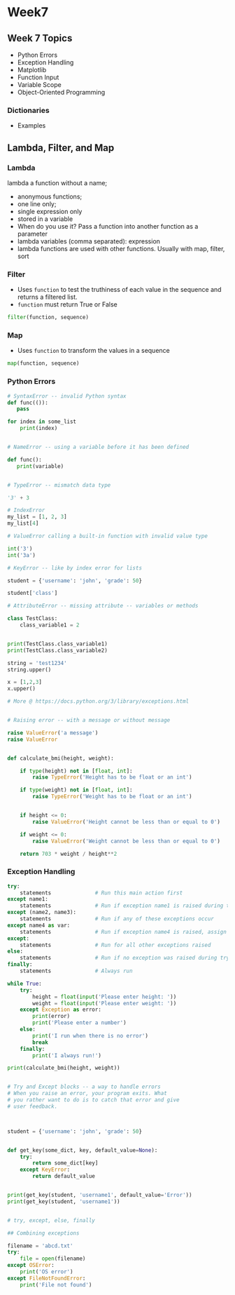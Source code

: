 # Week7

## Week 7 Topics
- Python Errors
- Exception Handling
- Matplotlib
- Function Input 
- Variable Scope
- Object-Oriented Programming

### Dictionaries
- Examples

## Lambda, Filter, and Map

### Lambda
lambda a function without a name;
- anonymous functions;
- one line only;
- single expression only
- stored in a variable
- When do you use it? Pass a function into another function as a parameter
- lambda variables (comma separated): expression
- lambda functions are used with other functions. Usually with map, filter, sort

### Filter
- Uses `function` to test the truthiness of each value in the sequence and returns a filtered list.
- `function` must return True or False

```python
filter(function, sequence)
```
### Map
- Uses `function` to transform the values in a sequence 
```python
map(function, sequence)
```

### Python Errors
```python
# SyntaxError -- invalid Python syntax
def func(()):
   pass

for index in some_list
    print(index)


# NameError -- using a variable before it has been defined

def func():
   print(variable)


# TypeError -- mismatch data type

'3' + 3

# IndexError
my_list = [1, 2, 3]
my_list[4]

# ValueError calling a built-in function with invalid value type

int('3')
int('3a')

# KeyError -- like by index error for lists

student = {'username': 'john', 'grade': 50}

student['class']

# AttributeError -- missing attribute -- variables or methods

class TestClass:
    class_variable1 = 2


print(TestClass.class_variable1)
print(TestClass.class_variable2)

string = 'test1234'
string.upper()

x = [1,2,3]
x.upper()

# More @ https://docs.python.org/3/library/exceptions.html


# Raising error -- with a message or without message

raise ValueError('a message')
raise ValueError


def calculate_bmi(height, weight):

    if type(height) not in [float, int]:
        raise TypeError('Height has to be float or an int')

    if type(weight) not in [float, int]:
        raise TypeError('Weight has to be float or an int')


    if height <= 0:
        raise ValueError('Height cannot be less than or equal to 0')

    if weight <= 0:
        raise ValueError('Weight cannot be less than or equal to 0')

    return 703 * weight / height**2

```

### Exception Handling

```python
try:
    statements              # Run this main action first
except name1:
    statements              # Run if exception name1 is raised during try block
except (name2, name3):
    statements              # Run if any of these exceptions occur
except name4 as var:
    statements              # Run if exception name4 is raised, assign instance raised to var
except:
    statements              # Run for all other exceptions raised
else:
    statements              # Run if no exception was raised during try block
finally:
    statements              # Always run
```


```python
while True:
    try:
        height = float(input('Please enter height: '))
        weight = float(input('Please enter weight: '))
    except Exception as error:
        print(error)
        print('Please enter a number')
    else:
        print('I run when there is no error')
        break
    finally:
        print('I always run!')

print(calculate_bmi(height, weight))


# Try and Except blocks -- a way to handle errors
# When you raise an error, your program exits. What
# you rather want to do is to catch that error and give
# user feedback.



student = {'username': 'john', 'grade': 50}


def get_key(some_dict, key, default_value=None):
    try:
        return some_dict[key]
    except KeyError:
        return default_value


print(get_key(student, 'username1', default_value='Error'))
print(get_key(student, 'username1'))


# try, except, else, finally

## Combining exceptions

filename = 'abcd.txt'
try: 
    file = open(filename) 
except OSError: 
    print('OS error') 
except FileNotFoundError: 
    print('File not found') 

```

